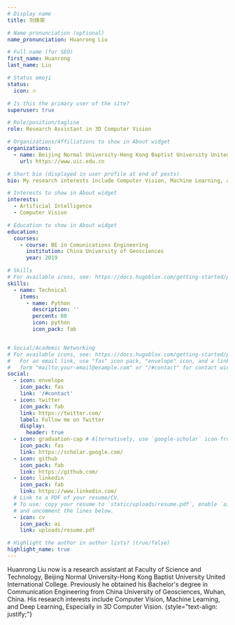 ```yaml
---
# Display name
title: 刘焕荣

# Name pronunciation (optional)
name_pronunciation: Huanrong Liu

# Full name (for SEO)
first_name: Huanrong
last_name: Liu

# Status emoji
status:
  icon: 🔥

# Is this the primary user of the site?
superuser: true

# Role/position/tagline
role: Research Assistant in 3D Computer Vision

# Organizations/Affiliations to show in About widget
organizations:
  - name: Beijing Normal University-Hong Kong Baptist University United International College
    url: https://www.uic.edu.cn

# Short bio (displayed in user profile at end of posts)
bio: My research interests include Computer Vision, Machine Learning, and Deep Learning, Especially in 3D Computer Vision.

# Interests to show in About widget
interests:
  - Artificial Intelligence
  - Computer Vision

# Education to show in About widget
education:
  courses:
    - course: BE in Comunications Engineering
      institution: China University of Geosciences
      year: 2019

# Skills
# For available icons, see: https://docs.hugoblox.com/getting-started/page-builder/#icons
skills:
  - name: Technical
    items:
      - name: Python
        description: ''
        percent: 80
        icon: python
        icon_pack: fab


# Social/Academic Networking
# For available icons, see: https://docs.hugoblox.com/getting-started/page-builder/#icons
#   For an email link, use "fas" icon pack, "envelope" icon, and a link in the
#   form "mailto:your-email@example.com" or "/#contact" for contact widget.
social:
  - icon: envelope
    icon_pack: fas
    link: '/#contact'
  - icon: twitter
    icon_pack: fab
    link: https://twitter.com/
    label: Follow me on Twitter
    display:
      header: true
  - icon: graduation-cap # Alternatively, use `google-scholar` icon from `ai` icon pack
    icon_pack: fas
    link: https://scholar.google.com/
  - icon: github
    icon_pack: fab
    link: https://github.com/
  - icon: linkedin
    icon_pack: fab
    link: https://www.linkedin.com/
  # Link to a PDF of your resume/CV.
  # To use: copy your resume to `static/uploads/resume.pdf`, enable `ai` icons in `params.yaml`,
  # and uncomment the lines below.
  - icon: cv
    icon_pack: ai
    link: uploads/resume.pdf

# Highlight the author in author lists? (true/false)
highlight_name: true
---
```


Huanrong Liu now is a research assistant at Faculty of Science and Technology, Beijing Normal University-Hong Kong Baptist University United International College. Previously he obtained his Bachelor's degree in Communication Engineering from China University of Geosciences, Wuhan, China. His research interests include Computer Vision, Machine Learning, and Deep Learning, Especially in 3D Computer Vision.
{style="text-align: justify;"}
